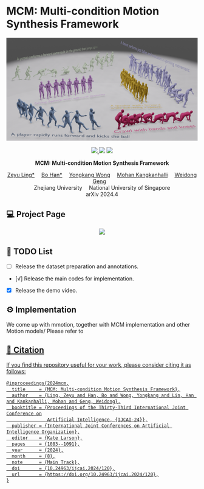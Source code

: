 # **MCM: Multi-condition Motion Synthesis Framework**
![](./assets/figure_main_vis.png)

<p align="center">
  <a href='https://arxiv.org/pdf/2404.12886'>
    <img src='https://img.shields.io/badge/Paper-PDF-yellow?style=flat&logo=arXiv&logoColor=yellow'>
  </a>
  <a href='https://fluide1022.github.io/MCM/'>
  <img src='https://img.shields.io/badge/Project-Page-orange?style=flat&logo=Google%20chrome&logoColor=orange'></a>
  <!-- <a href='https://youtu.be/0a0ZYJgzdWE'>
  <img src='https://img.shields.io/badge/YouTube-Video-EA3323?style=flat&logo=youtube&logoColor=EA3323'></a> -->
  <a href='https://github.com/fluide1022/MCM'>
    <img src='https://img.shields.io/badge/GitHub-Code-black?style=flat&logo=github&logoColor=white'></a>
</p>

<p align="center">
<!-- <h1 align="center">InterDiff: Generating 3D Human-Object Interactions with Physics-Informed Diffusion</h1> -->
<strong>MCM: Multi-condition Motion Synthesis Framework</strong></h1>
   <p align="center">
    <a href='https://scholar.google.be/citations?hl=nl&user=znEflnQAAAAJ&view_op=list_works&gmla=AOAOcb2TR7qEXM6UaMoS2X58UZTBNRqgsZuX5pVg44IH3QjDY34EcXsYR1ulftMWcE4I2NDA6-JqCvBmLANJgCfgDvkD' target='_blank'>Zeyu Ling*</a>&emsp;
    <a href='' target='_blank'>Bo Han*</a>&emsp;
    <a href='https://scholar.google.com/citations?user=Xa0mxggAAAAJ&hl=zh-CN' target='_blank'>Yongkang Wong</a>&emsp;
    <a href='https://www.comp.nus.edu.sg/~mohan/' target='_blank'>Mohan Kangkanhalli</a>&emsp;
    <a href='https://person.zju.edu.cn/0095152/' target='_blank'>Weidong Geng</a>&emsp;
    <br>
    Zhejiang University&emsp;
    National University of Singapore
    <br>
    arXiv 2024.4
  </p>
</p>



## 💻 Project Page

<p align="center">
  <a href='https://fluide1022.github.io/MCM/'>
  <img src='https://img.shields.io/badge/Project-Page-orange?style=flat&logo=Google%20chrome&logoColor=orange'>		</a>
</p>


## 📜 TODO List

- [ ] Release the dataset preparation and annotations.
- [√] Release the main codes for implementation.
- [x] Release the demo video.

## ⚙️ Implementation

We come up with mmotion, together with MCM implementation and other Motion models/
Please refer to <a href='https://github.com/ZeyuLing/MotionLLaMA'>

## 🤝 Citation

If you find this repository useful for your work, please consider citing it as follows:

```
@inproceedings{2024mcm,
  title     = {MCM: Multi-condition Motion Synthesis Framework},
  author    = {Ling, Zeyu and Han, Bo and Wong, Yongkang and Lin, Han and Kankanhalli, Mohan and Geng, Weidong},
  booktitle = {Proceedings of the Thirty-Third International Joint Conference on
               Artificial Intelligence, {IJCAI-24}},
  publisher = {International Joint Conferences on Artificial Intelligence Organization},
  editor    = {Kate Larson},
  pages     = {1083--1091},
  year      = {2024},
  month     = {8},
  note      = {Main Track},
  doi       = {10.24963/ijcai.2024/120},
  url       = {https://doi.org/10.24963/ijcai.2024/120},
}

```
